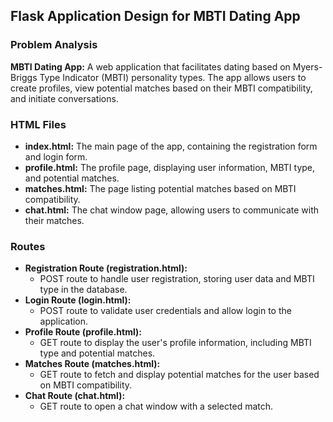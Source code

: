## Flask Application Design for MBTI Dating App

### Problem Analysis
**MBTI Dating App:** A web application that facilitates dating based on Myers-Briggs Type Indicator (MBTI) personality types. The app allows users to create profiles, view potential matches based on their MBTI compatibility, and initiate conversations.

### HTML Files
- **index.html:** The main page of the app, containing the registration form and login form.
- **profile.html:** The profile page, displaying user information, MBTI type, and potential matches.
- **matches.html:** The page listing potential matches based on MBTI compatibility.
- **chat.html:** The chat window page, allowing users to communicate with their matches.

### Routes
- **Registration Route (registration.html):**
  - POST route to handle user registration, storing user data and MBTI type in the database.
- **Login Route (login.html):**
  - POST route to validate user credentials and allow login to the application.
- **Profile Route (profile.html):**
  - GET route to display the user's profile information, including MBTI type and potential matches.
- **Matches Route (matches.html):**
  - GET route to fetch and display potential matches for the user based on MBTI compatibility.
- **Chat Route (chat.html):**
  - GET route to open a chat window with a selected match.